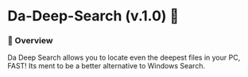 # Da-Deep-Search (v.1.0) 🔎
### **🎯 Overview**
Da Deep Search allows you to locate even the deepest files in your PC, FAST! Its ment to be a better alternative to Windows Search.
